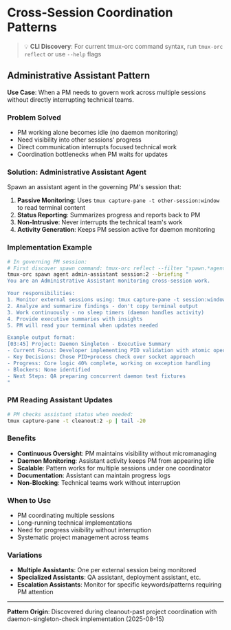 # Cross-Session Coordination Patterns

> 💡 **CLI Discovery**: For current tmux-orc command syntax, run `tmux-orc reflect` or use `--help` flags

## Administrative Assistant Pattern

**Use Case**: When a PM needs to govern work across multiple sessions without directly interrupting technical teams.

### Problem Solved
- PM working alone becomes idle (no daemon monitoring)
- Need visibility into other sessions' progress
- Direct communication interrupts focused technical work
- Coordination bottlenecks when PM waits for updates

### Solution: Administrative Assistant Agent

Spawn an assistant agent in the governing PM's session that:

1. **Passive Monitoring**: Uses `tmux capture-pane -t other-session:window` to read terminal content
2. **Status Reporting**: Summarizes progress and reports back to PM
3. **Non-Intrusive**: Never interrupts the technical team's work
4. **Activity Generation**: Keeps PM session active for daemon monitoring

### Implementation Example
```bash
# In governing PM session:
# First discover spawn command: tmux-orc reflect --filter "spawn.*agent"
tmux-orc spawn agent admin-assistant session:2 --briefing "
You are an Administrative Assistant monitoring cross-session work.

Your responsibilities:
1. Monitor external sessions using: tmux capture-pane -t session:window -p (full buffer)
2. Analyze and summarize findings - don't copy terminal output
3. Work continuously - no sleep timers (daemon handles activity)
4. Provide executive summaries with insights
5. PM will read your terminal when updates needed

Example output format:
[03:45] Project: Daemon Singleton - Executive Summary
- Current Focus: Developer implementing PID validation with atomic operations
- Key Decisions: Chose PID+process check over socket approach
- Progress: Core logic 40% complete, working on exception handling
- Blockers: None identified
- Next Steps: QA preparing concurrent daemon test fixtures
"
```

### PM Reading Assistant Updates
```bash
# PM checks assistant status when needed:
tmux capture-pane -t cleanout:2 -p | tail -20
```

### Benefits
- **Continuous Oversight**: PM maintains visibility without micromanaging
- **Daemon Monitoring**: Assistant activity keeps PM from appearing idle
- **Scalable**: Pattern works for multiple sessions under one coordinator
- **Documentation**: Assistant can maintain progress logs
- **Non-Blocking**: Technical teams work without interruption

### When to Use
- PM coordinating multiple sessions
- Long-running technical implementations
- Need for progress visibility without interruption
- Systematic project management across teams

### Variations
- **Multiple Assistants**: One per external session being monitored
- **Specialized Assistants**: QA assistant, deployment assistant, etc.
- **Escalation Assistants**: Monitor for specific keywords/patterns requiring PM attention

---

**Pattern Origin**: Discovered during cleanout-past project coordination with daemon-singleton-check implementation (2025-08-15)
